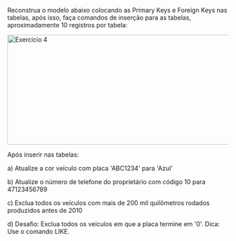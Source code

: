 Reconstrua o modelo abaixo colocando as Primary Keys e Foreign Keys nas tabelas, após isso, faça comandos de inserção para as tabelas, aproximadamente 10 registros por tabela:

<img src="https://github.com/gabsdnker/Entra21/blob/74cf9d6ff6fe9af5e1488ce22ffdf80000f424ff/Banco%20de%20Dados/SQL/Exerc%C3%ADcios/Imagens/exercicio4sql.png" alt="Exercicio 4" width="600" height="250">

Após inserir nas tabelas:

a) Atualize a cor veículo com placa 'ABC1234' para 'Azul'

b) Atualize o número de telefone do proprietário com código 10 para 47123456789

c) Exclua todos os veículos com mais de 200 mil quilômetros rodados produzidos antes de 2010

d) Desafio: Exclua todos os veículos em que a placa termine em '0'. Dica: Use o comando LIKE.
